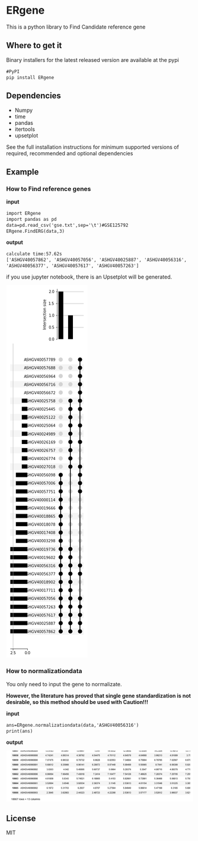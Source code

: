 ERgene
======
This is a python library to Find Candidate reference gene

Where to get it
------
Binary installers for the latest released version are available at the pypi

	#PyPI
	pip install ERgene

Dependencies
------
- Numpy
- time
- pandas
- itertools
- upsetplot

See the full installation instructions for minimum supported versions of required, recommended and optional dependencies

Example
------

### How to Find reference genes ###

**input**

	import ERgene
	import pandas as pd
	data=pd.read_csv('gse.txt',sep='\t')#GSE125792
	ERgene.FindERG(data,3)

**output**

	calculate time:57.62s
	['ASHGV40057862', 'ASHGV40057056', 'ASHGV40025887', 'ASHGV40056316', 'ASHGV40056377', 'ASHGV40057617', 'ASHGV40057263']

if you use jupyter notebook, there is an Upsetplot will be generated.

![](./example/fig.png)

### How to normalizationdata ###
You only need to input the gene to normalizate. 


**However, the literature has proved that single gene standardization is not desirable, so this method should be used with Caution!!!**

**input**

	ans=ERgene.normalizationdata(data,'ASHGV40056316')
	print(ans)

**output**

![](./example/fig2.png)


License
------
MIT
